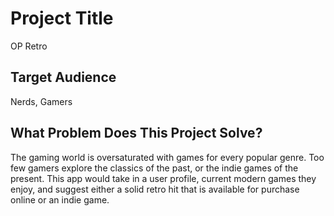 # Project Title
OP Retro

## Target Audience
Nerds, Gamers

## What Problem Does This Project Solve?
The gaming world is oversaturated with games for every popular genre. Too few gamers explore the classics of the past, or the indie games of the present. This app would take in a user profile, current modern games they enjoy, and suggest either a solid retro hit that is available for purchase online or an indie game.

